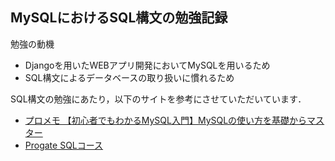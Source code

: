 ## MySQLにおけるSQL構文の勉強記録

勉強の動機
- Djangoを用いたWEBアプリ開発においてMySQLを用いるため
- SQL構文によるデータベースの取り扱いに慣れるため

SQL構文の勉強にあたり，以下のサイトを参考にさせていただいています．

- [プロメモ 【初心者でもわかるMySQL入門】MySQLの使い方を基礎からマスター](https://26gram.com/mysql)
- [Progate SQLコース](https://prog-8.com/courses/sql)

